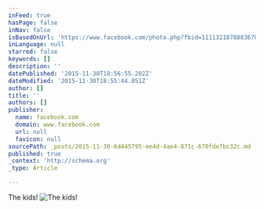 ```yaml
---
inFeed: true
hasPage: false
inNav: false
isBasedOnUrl: 'https://www.facebook.com/photo.php?fbid=1111321878883678&set=pb.100000176306642.-2207520000.1448909492.&type=3&theater'
inLanguage: null
starred: false
keywords: []
description: ''
datePublished: '2015-11-30T18:56:55.202Z'
dateModified: '2015-11-30T18:55:44.051Z'
author: []
title: ''
authors: []
publisher:
  name: facebook.com
  domain: www.facebook.com
  url: null
  favicon: null
sourcePath: _posts/2015-11-30-6d445795-ee4d-4ae4-871c-670fde7bc32c.md
published: true
_context: 'http://schema.org'
_type: Article

---
```

The kids!
![The kids!](https://scontent-ord1-1.xx.fbcdn.net/hphotos-xft1/v/t1.0-9/11295862_1111321878883678_6148472845057412044_n.jpg?oh=07331f7e05f9e3fe47c2ca5c6b778909&oe=56FAF7AA)